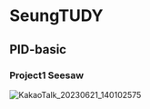 # SeungTUDY
## PID-basic

### Project1 Seesaw
![KakaoTalk_20230621_140102575](https://github.com/LswLlama/SeungTUDY/assets/115550749/d04567dd-901a-4993-8aaa-12426c80b3b0)


